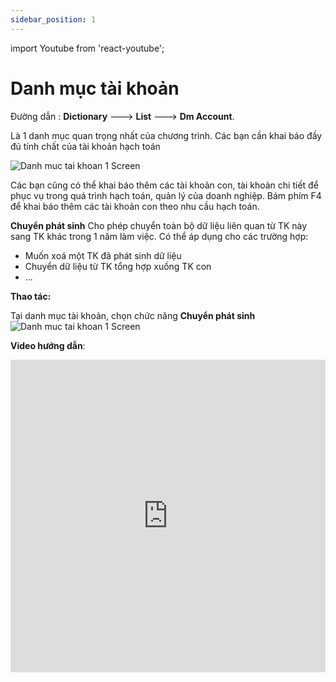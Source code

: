 ```yaml
---
sidebar_position: 1
---
```


import Youtube from 'react-youtube';

# Danh mục tài khoản

Đường dẫn : **Dictionary** ---> **List** ---> **Dm Account**.

Là 1 danh mục quan trọng nhất của chương trình. Các bạn cần khai báo đầy đủ tính chất của tài khoản hạch toán

![Danh muc tai khoan 1 Screen](./img/danh_muc_tai_khoan_1.jpg)

Các bạn cũng có thể khai báo thêm các tài khoản con, tài khoản chi tiết để phục vụ trong quá trình hạch toán, quản lý của doanh nghiệp. Bám phím F4 để khai báo thêm các tài khoản con theo nhu cầu hạch toán.

**Chuyển phát sinh**
Cho phép chuyển toàn bộ dữ liệu liên quan từ TK này sang TK khác trong 1 năm làm việc. Có thể áp dụng cho các trường hợp:

- Muốn xoá một TK đã phát sinh dữ liệu
- Chuyển dữ liệu từ TK tổng hợp xuống TK con
- ...

**Thao tác:**

Tại danh mục tài khoản, chọn chức năng **Chuyển phát sinh**
![Danh muc tai khoan 1 Screen](./img/danh_muc_tai_khoan_1.jpg)

**Video hướng dẫn**:

<iframe width="100%" height="500px" src="https://www.youtube.com/embed/9QlsEboxjUQ?si=5BZAmMAkvuvubSGt" title="YouTube video player" frameborder="0" allow="accelerometer; autoplay; clipboard-write; encrypted-media; gyroscope; picture-in-picture; web-share" referrerpolicy="strict-origin-when-cross-origin" allowfullscreen></iframe>
